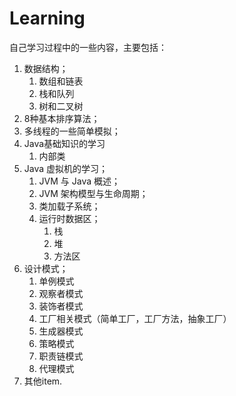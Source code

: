 # Learning
自己学习过程中的一些内容，主要包括：
1. 数据结构；
   1. 数组和链表
   2. 栈和队列
   3. 树和二叉树
2. 8种基本排序算法；
3. 多线程的一些简单模拟；
4. Java基础知识的学习
   1. 内部类
5. Java 虚拟机的学习；
   1. JVM 与 Java 概述；
   2. JVM 架构模型与生命周期；
   3. 类加载子系统；
   4. 运行时数据区；
      1. 栈
      2. 堆
      3. 方法区
6. 设计模式；
   1. 单例模式
   2. 观察者模式
   3. 装饰者模式
   4. 工厂相关模式（简单工厂，工厂方法，抽象工厂）
   5. 生成器模式
   6. 策略模式
   7. 职责链模式
   8. 代理模式
7. 其他item.